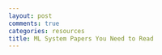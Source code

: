 ```yaml
---
layout: post
comments: true
categories: resources
title: ML System Papers You Need to Read
---
```



<!--stackedit_data:
eyJoaXN0b3J5IjpbLTE4NjgxNjA4NjRdfQ==
-->